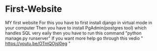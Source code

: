 # First-Website
MY first website
For this you have to first install django in virtual mode in your computer 
Then you have to install PgAdmin(postgres tool) which handles SQL very eaily
then you have to run this command "python manage.py runserver"
If you want more help go through this vedio " https://youtu.be/OTmQOjsl0eg "
